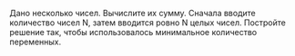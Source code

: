 Дано несколько чисел. Вычислите их сумму. Сначала вводите количество чисел N, затем вводится ровно N целых чисел. Постройте решение так, чтобы использовалось минимальное количество переменных.